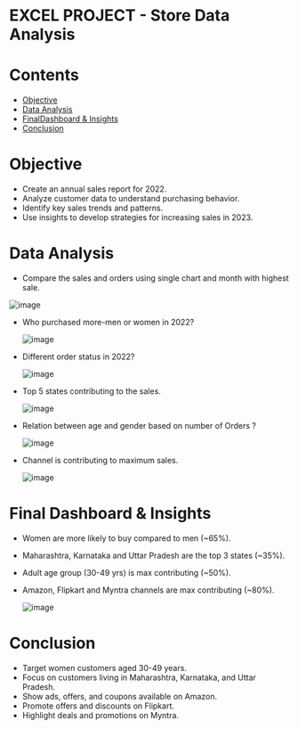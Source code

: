 <h1>EXCEL PROJECT - Store Data Analysis</h1>

<h1>Contents</h1>
<ul>
  <li><a href="#Objective">Objective</a></li>
  <li><a href="#DataAnalysis">Data Analysis</a></li>
  <li><a href="#FinalDashboard">FinalDashboard & Insights</a></li>
  <li><a href="#Conclusion">Conclusion</a></li>
</ul>

<h1><a name="Objective">Objective</a></h1>
<p>
  
  - Create an annual sales report for 2022.
  - Analyze customer data to understand purchasing behavior.
  - Identify key sales trends and patterns.
  - Use insights to develop strategies for increasing sales in 2023.
</p>

<h1><a name="DataAnalysis">Data Analysis</a></h1>
<p>

  - Compare the sales and orders using single chart and month with highest sale.
    
  ![image](https://github.com/singhadarsh9191/Store-Data-Analysis-Excel/assets/135518627/61a23592-8945-4eb7-8c6a-26a6a0687ef4)

- Who purchased more-men or women in 2022?

  ![image](https://github.com/singhadarsh9191/Store-Data-Analysis-Excel/assets/135518627/7decd8e1-8baa-4bb5-af0e-7b9c4a43d918)

- Different order status in 2022?

  ![image](https://github.com/singhadarsh9191/Store-Data-Analysis-Excel/assets/135518627/8d3d3903-f57d-4519-b30b-e655299e809c)

- Top 5 states contributing to the sales.

  ![image](https://github.com/singhadarsh9191/Store-Data-Analysis-Excel/assets/135518627/dcfee14b-1114-4716-9464-190d24d6cdb6)

- Relation between age and gender based on number of Orders ?

  ![image](https://github.com/singhadarsh9191/Store-Data-Analysis-Excel/assets/135518627/a1d2a8a0-5307-44f3-940d-e3215c6d24e3)

- Channel is contributing to maximum sales.

   ![image](https://github.com/singhadarsh9191/Store-Data-Analysis-Excel/assets/135518627/f952eeb7-53bb-44bb-ba72-21389df8b270)
  
</p>

<h1><a name="FinalDashboard">Final Dashboard & Insights</a></h1>
<p>
  
  - Women are more likely to buy compared to men (~65%).
  - Maharashtra, Karnataka and Uttar Pradesh are the top 3 states (~35%).
  - Adult age group (30-49 yrs) is max contributing (~50%).
  - Amazon, Flipkart and Myntra channels are max contributing (~80%).

    ![image](https://github.com/singhadarsh9191/Store-Data-Analysis-Excel/assets/135518627/fd8e2ac6-6225-4b58-9c1e-ece3470005bd)

</p>

<h1><a name="Conclusion">Conclusion</a></h1>
<p>
  
  - Target women customers aged 30-49 years.
  - Focus on customers living in Maharashtra, Karnataka, and Uttar Pradesh.
  - Show ads, offers, and coupons available on Amazon.
  - Promote offers and discounts on Flipkart.
  - Highlight deals and promotions on Myntra.
</p>


